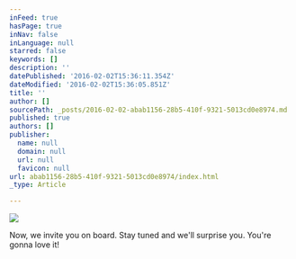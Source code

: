 ```yaml
---
inFeed: true
hasPage: true
inNav: false
inLanguage: null
starred: false
keywords: []
description: ''
datePublished: '2016-02-02T15:36:11.354Z'
dateModified: '2016-02-02T15:36:05.851Z'
title: ''
author: []
sourcePath: _posts/2016-02-02-abab1156-28b5-410f-9321-5013cd0e8974.md
published: true
authors: []
publisher:
  name: null
  domain: null
  url: null
  favicon: null
url: abab1156-28b5-410f-9321-5013cd0e8974/index.html
_type: Article

---
```

![](https://the-grid-user-content.s3-us-west-2.amazonaws.com/c359c7fd-1923-4282-8504-bdff5ff27531.jpg)

Now,
we invite you on board.  Stay tuned and we'll surprise you.
 You're gonna love it!